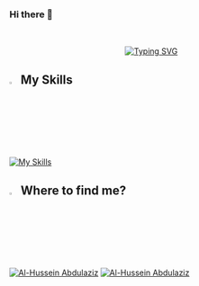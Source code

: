 ### Hi there 👋

<!--
**husayin1/husayin1** is a ✨ _special_ ✨ repository because its `README.md` (this file) appears on your GitHub profile.

Here are some ideas to get you started:

- 🔭 I’m currently working on ...
- 🌱 I’m currently learning ...
- 👯 I’m looking to collaborate on ...
- 🤔 I’m looking for help with ...
- 💬 Ask me about ...
- 📫 How to reach me: ...
- 😄 Pronouns: ...
- ⚡ Fun fact: ...
-->


<br>

<p align="center">
<a href="https://git.io/typing-svg"><img src="https://readme-typing-svg.demolab.com?font=Fira+Code&pause=1000&color=D2A306&center=true&vCenter=true&random=false&width=600&lines=Hey%2C+This+is+Husayn%F0%9F%91%8B+;Mobile+App+Developer;ITI+Student;Native+Mobile+Devlopment;Computer+And+Informatics+Graduate;Suez+Canal+University" alt="Typing SVG" /></a>

</p>

## <img src="https://media2.giphy.com/media/QssGEmpkyEOhBCb7e1/giphy.gif?cid=ecf05e47a0n3gi1bfqntqmob8g9aid1oyj2wr3ds3mg700bl&rid=giphy.gif" width ="3%"> My Skills
[![My Skills](https://skillicons.dev/icons?i=swift,apple,firebase,kotlin,java,flutter,dart,c,cpp,git,github,vscode,mysql,androidstudio,postman)](https://skillicons.dev)
                    
          

## <img src="https://media.giphy.com/media/8cY8LQMDLhQ4Ml9fLe/giphy.gif" width ="3%"> Where to find me?

<p>
  <a href="https://www.linkedin.com/in/husaiyn1" target="_blank"><img src="https://img.shields.io/badge/LinkedIn-0077B5?style=for-the-badge&logo=linkedin&logoColor=white" alt="Al-Hussein Abdulaziz"/></a> 
  <a href="mailto:hessein.abdulaziz2001@gmail.com" target="_blank"><img src="https://img.shields.io/badge/Gmail-D14836?style=for-the-badge&logo=gmail&logoColor=white" alt="Al-Hussein Abdulaziz"/></a> 
</p>  
